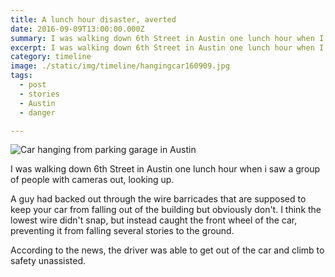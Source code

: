 ```yaml
---
title: A lunch hour disaster, averted
date: 2016-09-09T13:00:00.000Z
summary: I was walking down 6th Street in Austin one lunch hour when I saw a group of people with cameras out, looking up.
excerpt: I was walking down 6th Street in Austin one lunch hour when I saw a group of people with cameras out, looking up.
category: timeline
image: ./static/img/timeline/hangingcar160909.jpg
tags:
  - post
  - stories
  - Austin
  - danger

---
```


![Car hanging from parking garage in Austin](/static/img/timeline/hangingcar160909.jpg "Car hanging from parking garage in Austin")

I was walking down 6th Street in Austin one lunch hour when i saw a group of people with cameras out, looking up.

A guy had backed out through the wire barricades that are supposed to keep your car from falling out of the building but obviously don't. I think the lowest wire didn't snap, but instead caught the front wheel of the car, preventing it from falling several stories to the ground.

According to the news, the driver was able to get out of the car and climb to safety unassisted. 